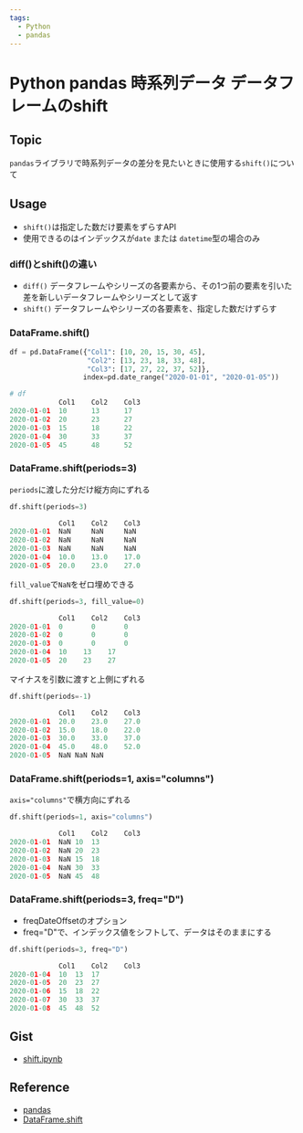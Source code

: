 ```yaml
---
tags:
  - Python
  - pandas
---
```


# Python pandas 時系列データ データフレームのshift

## Topic

`pandas`ライブラリで時系列データの差分を見たいときに使用する`shift()`について

## Usage

- `shift()`は指定した数だけ要素をずらすAPI
- 使用できるのはインデックスが`date` または `datetime`型の場合のみ

### diff()とshift()の違い
- `diff()`  データフレームやシリーズの各要素から、その1つ前の要素を引いた差を新しいデータフレームやシリーズとして返す
- `shift()` データフレームやシリーズの各要素を、指定した数だけずらす

### DataFrame.shift()

```py
df = pd.DataFrame({"Col1": [10, 20, 15, 30, 45],
                   "Col2": [13, 23, 18, 33, 48],
                   "Col3": [17, 27, 22, 37, 52]},
                  index=pd.date_range("2020-01-01", "2020-01-05"))

# df
            Col1	Col2	Col3
2020-01-01	10	    13  	17
2020-01-02	20	    23  	27
2020-01-03	15	    18  	22
2020-01-04	30	    33  	37
2020-01-05	45	    48  	52
```

### DataFrame.shift(periods=3)
`periods`に渡した分だけ縦方向にずれる

```py
df.shift(periods=3)

            Col1	Col2	Col3
2020-01-01	NaN	    NaN 	NaN
2020-01-02	NaN	    NaN 	NaN
2020-01-03	NaN	    NaN 	NaN
2020-01-04	10.0	13.0	17.0
2020-01-05	20.0	23.0	27.0
```

`fill_value`で`NaN`をゼロ埋めできる
```py
df.shift(periods=3, fill_value=0)

            Col1	Col2	Col3
2020-01-01	0    	0   	0
2020-01-02	0    	0   	0
2020-01-03	0    	0   	0
2020-01-04	10	  13  	17
2020-01-05	20	  23  	27
```

マイナスを引数に渡すと上側にずれる
```py
df.shift(periods=-1)

            Col1	Col2	Col3
2020-01-01	20.0	23.0	27.0
2020-01-02	15.0	18.0	22.0
2020-01-03	30.0	33.0	37.0
2020-01-04	45.0	48.0	52.0
2020-01-05	NaN	NaN	NaN
```

### DataFrame.shift(periods=1, axis="columns")
`axis="columns"`で横方向にずれる

```py
df.shift(periods=1, axis="columns")

            Col1	Col2	Col3
2020-01-01	NaN	10	13
2020-01-02	NaN	20	23
2020-01-03	NaN	15	18
2020-01-04	NaN	30	33
2020-01-05	NaN	45	48
```

### DataFrame.shift(periods=3, freq="D")
- freqDateOffsetのオプション
- freq="D"で、インデックス値をシフトして、データはそのままにする
```py
df.shift(periods=3, freq="D")

            Col1	Col2	Col3
2020-01-04	10	13	17
2020-01-05	20	23	27
2020-01-06	15	18	22
2020-01-07	30	33	37
2020-01-08	45	48	52
```

## Gist
- [shift.ipynb](https://gist.github.com/pixcelo/c948942611e82e4412f915cd5a0e032b)

## Reference
- [pandas](https://pandas.pydata.org/docs/)
- [DataFrame.shift](https://pandas.pydata.org/docs/reference/api/pandas.DataFrame.shift.html)